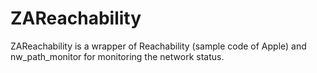 # ZAReachability
ZAReachability is a wrapper of Reachability (sample code of Apple) and nw_path_monitor for monitoring the network status.
